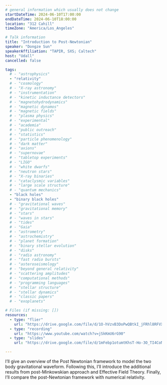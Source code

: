 ```yaml
---
# general information which usually does not change
startDateTime: 2024-06-10T17:00:00
endDateTime: 2024-06-10T18:00:00
location: "312 Cahill"
timeZone: "America/Los_Angeles"

# Talk information
title: "Introduction to Post-Newtonian"
speaker: "Dongze Sun"
speakerAffiliation: "TAPIR, SXS; Caltech"
host: "Udall"
cancelled: false

tags:
  # - "astrophysics"
  - "relativity"
  # - "cosmology"
  # - "X-ray astronomy"
  # - "instrumentation"
  # - "kinetic inductance detectors"
  # - "magnetohydrodynamics"
  # - "magnetic dynamos"
  # - "magnetic fields"
  # - "plasma physics"
  # - "experimental"
  # - "academia"
  # - "public outreach"
  # - "statistics"
  # - "particle phenomenology"
  # - "dark matter"
  # - "axions"
  # - "supernovae"
  # - "tabletop experiments"
  # - "LIGO"
  # - "white dwarfs"
  # - "neutron stars"
  # - "X-ray binaries"
  # - "cataclysmic variables"
  # - "large scale structure"
  # - "quantum mechanics"
  - "black holes"
  - "binary black holes"
  # - "gravitational waves"
  # - "gravitational memory"
  # - "stars"
  # - "waves in stars"
  # - "tides"
  # - "Gaia"
  # - "astrometry"
  # - "astrochemistry"
  # - "planet formation"
  # - "binary stellar evolution"
  # - "disks"
  # - "radio astronomy"
  # - "fast radio bursts"
  # - "asteroseismology"
  # - "beyond general relativity"
  # - "scattering amplitudes"
  # - "computational methods"
  # - "programming languages"
  # - "stellar structure"
  # - "stellar dynamics"
  # - "classic papers"
  # - "exoplanets"

# Files (if missing: [])
resources:
  - type: "flier"
    url: "https://drive.google.com/file/d/1O-hVzvB3DoPwQBtkI_jFRhl8RFVXvknj/view?usp=drive_link"
  - type: "recording"
    url: "https://www.youtube.com/watch?v=jSkKmU6rG90"
  - type: "slides"
    url: "https://drive.google.com/file/d/1mFebp1otumtKhsT-Ho-3O_TI4CoNtg5N/view?usp=drive_link"

---
```


I’ll give an overview of the Post Newtonian framework to model the two body gravitational waveform.
Following this, I’ll introduce the additional results from post-Minkowskian approach and Effective Field Theory.
Finally, I’ll compare the post-Newtonian framework with numerical relativity.
